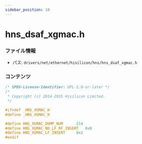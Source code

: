 ```yaml
---
sidebar_position: 18
---
```

# hns_dsaf_xgmac.h

### ファイル情報

- パス: `drivers/net/ethernet/hisilicon/hns/hns_dsaf_xgmac.h`

### コンテンツ

```h
/* SPDX-License-Identifier: GPL-2.0-or-later */
/*
 * Copyright (c) 2014-2015 Hisilicon Limited.
 */

#ifndef _HNS_XGMAC_H
#define _HNS_XGMAC_H

#define HNS_XGMAC_DUMP_NUM		214
#define HNS_XGMAC_NO_LF_RF_INSERT	0x0
#define HNS_XGMAC_LF_INSERT		0x2
#endif

```
